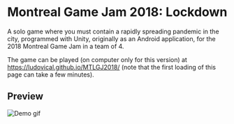 # Montreal Game Jam 2018: Lockdown
A solo game where you must contain a rapidly spreading pandemic in the city, programmed with Unity, originally as an Android application, for the 2018 Montreal Game Jam in a team of 4.

The game can be played (on computer only for this version) at https://ludovical.github.io/MTLGJ2018/ (note that the first loading of this page can take a few minutes).

## Preview
![Demo gif](https://github.com/LudovicAL/MTLGJ2018/blob/master/Demo.gif?raw=true)
